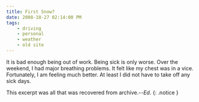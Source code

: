 ```yaml
---
title: First Snow?
date: 2008-10-27 02:14:00 PM
tags:
    - driving
    - personal
    - weather
    - old site
---
```


It is bad enough being out of work. Being sick is only worse. Over the weekend, I had major breathing problems. It felt like my chest was in a vice. Fortunately, I am feeling much better. At least I did not have to take off any sick days.

This excerpt was all that was recovered from archive.--*Ed*.
{: .notice }
